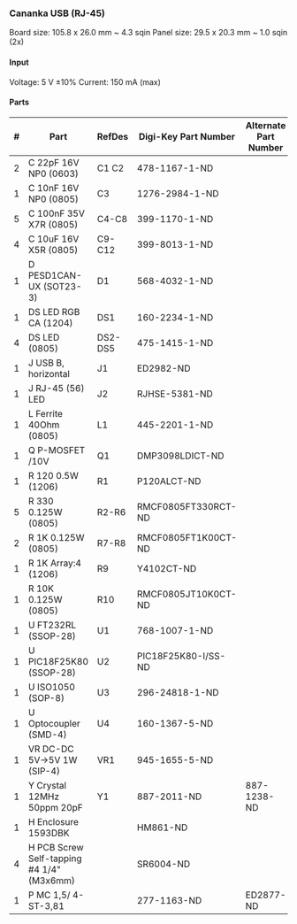 ### Cananka USB (RJ-45) ###

Board size: 105.8 x 26.0 mm ~ 4.3 sqin
Panel size: 29.5 x 20.3 mm ~ 1.0 sqin (2x)


#### Input ####

Voltage: 5 V ±10%
Current: 150 mA (max)


#### Parts ####

|  # | Part                                      | RefDes  | Digi-Key Part Number       | Alternate Part Number      |
|---:|-------------------------------------------|---------|----------------------------|----------------------------|
|  2 | C 22pF 16V NP0 (0603)                     | C1 C2   | 478-1167-1-ND              |                            |
|  1 | C 10nF 16V NP0 (0805)                     | C3      | 1276-2984-1-ND             |                            |
|  5 | C 100nF 35V X7R (0805)                    | C4-C8   | 399-1170-1-ND              |                            |
|  4 | C 10uF 16V X5R (0805)                     | C9-C12  | 399-8013-1-ND              |                            |
|  1 | D PESD1CAN-UX (SOT23-3)                   | D1      | 568-4032-1-ND              |                            |
|  1 | DS LED RGB CA (1204)                      | DS1     | 160-2234-1-ND              |                            |
|  4 | DS LED (0805)                             | DS2-DS5 | 475-1415-1-ND              |                            |
|  1 | J USB B, horizontal                       | J1      | ED2982-ND                  |                            |
|  1 | J RJ-45 (56) LED                          | J2      | RJHSE-5381-ND              |                            |
|  1 | L Ferrite 40Ohm (0805)                    | L1      | 445-2201-1-ND              |                            |
|  1 | Q P-MOSFET /10V                           | Q1      | DMP3098LDICT-ND            |                            |
|  1 | R 120 0.5W (1206)                         | R1      | P120ALCT-ND                |                            |
|  5 | R 330 0.125W (0805)                       | R2-R6   | RMCF0805FT330RCT-ND        |                            |
|  2 | R 1K 0.125W (0805)                        | R7-R8   | RMCF0805FT1K00CT-ND        |                            |
|  1 | R 1K Array:4 (1206)                       | R9      | Y4102CT-ND                 |                            |
|  1 | R 10K 0.125W (0805)                       | R10     | RMCF0805JT10K0CT-ND        |                                 |
|  1 | U FT232RL (SSOP-28)                       | U1      | 768-1007-1-ND              |                            |
|  1 | U PIC18F25K80 (SSOP-28)                   | U2      | PIC18F25K80-I/SS-ND        |                            |
|  1 | U ISO1050 (SOP-8)                         | U3      | 296-24818-1-ND             |                            |
|  1 | U Optocoupler (SMD-4)                     | U4      | 160-1367-5-ND              |                            |
|  1 | VR DC-DC 5V->5V 1W (SIP-4)                | VR1     | 945-1655-5-ND              |                            |
|  1 | Y Crystal 12MHz 50ppm 20pF                | Y1      | 887-2011-ND                | 887-1238-ND                |
|  1 | H Enclosure 1593DBK                       |         | HM861-ND                   |                            |
|  4 | H PCB Screw Self-tapping #4 1/4" (M3x6mm) |         | SR6004-ND                  |                            |
|  1 | P MC 1,5/ 4-ST-3,81                       |         | 277-1163-ND                | ED2877-ND                  |
